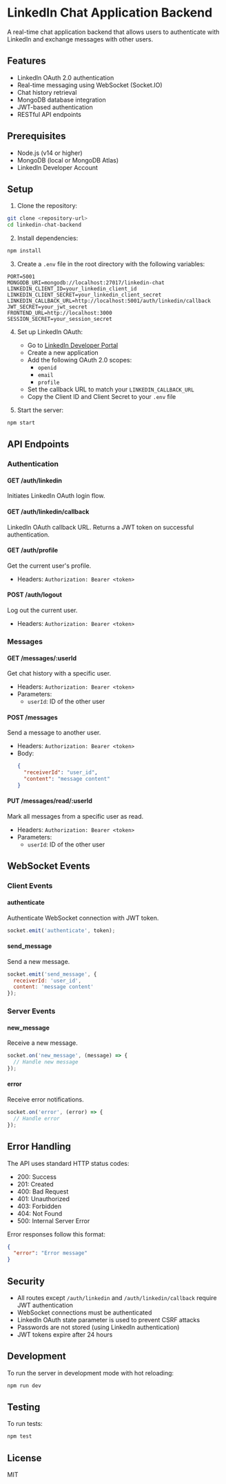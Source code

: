 # LinkedIn Chat Application Backend

A real-time chat application backend that allows users to authenticate with LinkedIn and exchange messages with other users.

## Features

- LinkedIn OAuth 2.0 authentication
- Real-time messaging using WebSocket (Socket.IO)
- Chat history retrieval
- MongoDB database integration
- JWT-based authentication
- RESTful API endpoints

## Prerequisites

- Node.js (v14 or higher)
- MongoDB (local or MongoDB Atlas)
- LinkedIn Developer Account

## Setup

1. Clone the repository:
```bash
git clone <repository-url>
cd linkedin-chat-backend
```

2. Install dependencies:
```bash
npm install
```

3. Create a `.env` file in the root directory with the following variables:
```env
PORT=5001
MONGODB_URI=mongodb://localhost:27017/linkedin-chat
LINKEDIN_CLIENT_ID=your_linkedin_client_id
LINKEDIN_CLIENT_SECRET=your_linkedin_client_secret
LINKEDIN_CALLBACK_URL=http://localhost:5001/auth/linkedin/callback
JWT_SECRET=your_jwt_secret
FRONTEND_URL=http://localhost:3000
SESSION_SECRET=your_session_secret
```

4. Set up LinkedIn OAuth:
   - Go to [LinkedIn Developer Portal](https://www.linkedin.com/developers/)
   - Create a new application
   - Add the following OAuth 2.0 scopes:
     - `openid`
     - `email`
     - `profile`
   - Set the callback URL to match your `LINKEDIN_CALLBACK_URL`
   - Copy the Client ID and Client Secret to your `.env` file

5. Start the server:
```bash
npm start
```

## API Endpoints

### Authentication

#### GET /auth/linkedin
Initiates LinkedIn OAuth login flow.

#### GET /auth/linkedin/callback
LinkedIn OAuth callback URL. Returns a JWT token on successful authentication.

#### GET /auth/profile
Get the current user's profile.
- Headers: `Authorization: Bearer <token>`

#### POST /auth/logout
Log out the current user.
- Headers: `Authorization: Bearer <token>`

### Messages

#### GET /messages/:userId
Get chat history with a specific user.
- Headers: `Authorization: Bearer <token>`
- Parameters:
  - `userId`: ID of the other user

#### POST /messages
Send a message to another user.
- Headers: `Authorization: Bearer <token>`
- Body:
  ```json
  {
    "receiverId": "user_id",
    "content": "message content"
  }
  ```

#### PUT /messages/read/:userId
Mark all messages from a specific user as read.
- Headers: `Authorization: Bearer <token>`
- Parameters:
  - `userId`: ID of the other user

## WebSocket Events

### Client Events

#### authenticate
Authenticate WebSocket connection with JWT token.
```javascript
socket.emit('authenticate', token);
```

#### send_message
Send a new message.
```javascript
socket.emit('send_message', {
  receiverId: 'user_id',
  content: 'message content'
});
```

### Server Events

#### new_message
Receive a new message.
```javascript
socket.on('new_message', (message) => {
  // Handle new message
});
```

#### error
Receive error notifications.
```javascript
socket.on('error', (error) => {
  // Handle error
});
```

## Error Handling

The API uses standard HTTP status codes:
- 200: Success
- 201: Created
- 400: Bad Request
- 401: Unauthorized
- 403: Forbidden
- 404: Not Found
- 500: Internal Server Error

Error responses follow this format:
```json
{
  "error": "Error message"
}
```

## Security

- All routes except `/auth/linkedin` and `/auth/linkedin/callback` require JWT authentication
- WebSocket connections must be authenticated
- LinkedIn OAuth state parameter is used to prevent CSRF attacks
- Passwords are not stored (using LinkedIn authentication)
- JWT tokens expire after 24 hours

## Development

To run the server in development mode with hot reloading:
```bash
npm run dev
```

## Testing

To run tests:
```bash
npm test
```

## License

MIT 
